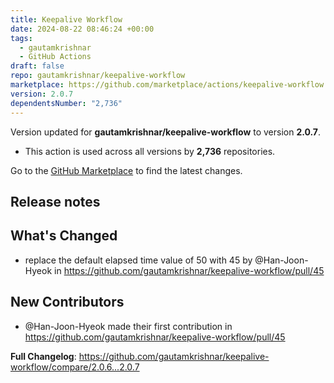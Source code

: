```yaml
---
title: Keepalive Workflow
date: 2024-08-22 08:46:24 +00:00
tags:
  - gautamkrishnar
  - GitHub Actions
draft: false
repo: gautamkrishnar/keepalive-workflow
marketplace: https://github.com/marketplace/actions/keepalive-workflow
version: 2.0.7
dependentsNumber: "2,736"
---
```



Version updated for **gautamkrishnar/keepalive-workflow** to version **2.0.7**.
- This action is used across all versions by **2,736** repositories.

Go to the [GitHub Marketplace](https://github.com/marketplace/actions/keepalive-workflow) to find the latest changes.

## Release notes

## What's Changed
* replace the default elapsed time value of 50 with 45 by @Han-Joon-Hyeok in https://github.com/gautamkrishnar/keepalive-workflow/pull/45

## New Contributors
* @Han-Joon-Hyeok made their first contribution in https://github.com/gautamkrishnar/keepalive-workflow/pull/45

**Full Changelog**: https://github.com/gautamkrishnar/keepalive-workflow/compare/2.0.6...2.0.7
